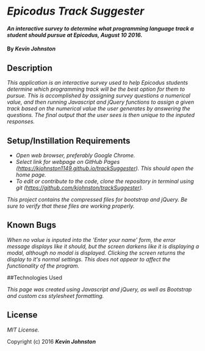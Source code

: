 # _Epicodus Track Suggester_

#### _An interactive survey to determine what programming language track a student should pursue at Epicodus, August 10 2016._

#### By _**Kevin Johnston**_

## Description

_This application is an interactive survey used to help Epicodus students determine which programming track will be the best option for them to pursue.  This is accomplished by assigning survey questions a numerical value, and then running Javascript and jQuery functions to assign a given track based on the numerical value the user generates by answering the questions.  The final output that the user sees is then unique to the inputed responses._

## Setup/Instillation Requirements

* _Open web browser, preferably Google Chrome._
* _Select link for webpage on GitHub Pages (https://kjohnston1149.github.io/trackSuggester). This should open the home page._
* _To edit or contribute to the code, clone the repository in terminal using git (https://github.com/kjohnston/trackSuggester)._

_This project contains the compressed files for bootstrap and jQuery.  Be sure to verify that these files are working properly._

## Known Bugs

_When no value is inputed into the 'Enter your name' form, the error message displays like it should, but the screen darkens like it is displaying a modal, although no modal is displayed.  Clicking the screen returns the display to it's normal settings.  This does not appear to affect the functionality of the program._

##Technologies Used

_This page was created using Javascript and jQuery, as well as Bootstrap and custom css stylesheet formatting._

## License

_MIT License._

Copyright (c) 2016 **_Kevin Johnston_**
